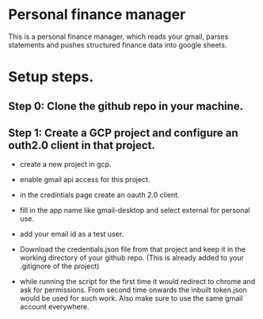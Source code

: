 # Personal finance manager
This is a personal finance manager, which reads your gmail, parses statements and pushes structured finance data into google sheets.

# Setup steps. 

## Step 0: Clone the github repo in your machine. 

## Step 1: Create a GCP project and configure an outh2.0 client in that project. 
- create a new project in gcp.
- enable gmail api access for this project. 
- in the credintials page create an oauth 2.0 client.
- fill in the app name like gmail-desktop and select external for personal use. 
- add your email id as a test user.
- Download the credentials.json file from that project and keep it in the working directory of your github repo.
(This is already added to your .gitignore of the project)

- while running the script for the first time it would redirect to chrome and ask for permissions. From second time onwards the inbuilt token.json would be used for such work. Also make sure to use the same gmail account everywhere. 


